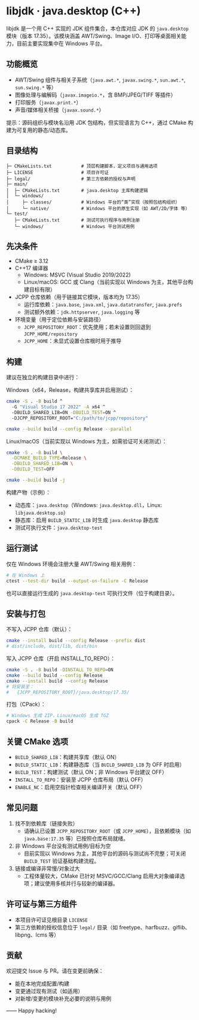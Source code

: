 # libjdk · java.desktop (C++)

libjdk 是一个用 C++ 实现的 JDK 组件集合，本仓库对应 JDK 的 `java.desktop` 模块（版本 17.35）。该模块涵盖 AWT/Swing、Image I/O、打印等桌面相关能力，目前主要实现集中在 Windows 平台。

## 功能概览
- AWT/Swing 组件与相关子系统（`java.awt.*`, `javax.swing.*`, `sun.awt.*`, `sun.swing.*` 等）
- 图像处理与编解码（`javax.imageio.*`，含 BMP/JPEG/TIFF 等插件）
- 打印服务（`javax.print.*`）
- 声音/媒体相关桥接（`javax.sound.*`）

提示：源码组织与模块名沿用 JDK 包结构，但实现语言为 C++，通过 CMake 构建为可复用的静态/动态库。

## 目录结构
```
├─ CMakeLists.txt           # 顶层构建脚本，定义项目与通用选项
├─ LICENSE                  # 项目许可证
├─ legal/                   # 第三方依赖的授权与声明
├─ main/
│  ├─ CMakeLists.txt        # java.desktop 主库构建逻辑
│  └─ windows/
│     ├─ classes/           # Windows 平台的“类”实现（按照包结构组织）
│     └─ native/            # Windows 平台的原生实现（如 AWT/2D/字体 等）
└─ test/
   ├─ CMakeLists.txt        # 测试可执行程序与用例注册
   └─ windows/              # Windows 平台测试用例
```

## 先决条件
- CMake ≥ 3.12
- C++17 编译器
  - Windows: MSVC (Visual Studio 2019/2022)
  - Linux/macOS: GCC 或 Clang（当前实现以 Windows 为主，其他平台构建目标有限）
- JCPP 仓库依赖（用于链接其它模块，版本均为 17.35）
  - 运行库依赖：`java.base`, `java.xml`, `java.datatransfer`, `java.prefs`
  - 测试额外依赖：`jdk.httpserver`, `java.logging` 等
- 环境变量（用于定位依赖与安装路径）
  - `JCPP_REPOSITORY_ROOT`：优先使用；若未设置则回退到 `JCPP_HOME/repository`
  - `JCPP_HOME`：未显式设置仓库根时用于推导

## 构建
建议在独立的构建目录中进行：

Windows（x64，Release，构建共享库并启用测试）：
```bash
cmake -S . -B build ^
  -G "Visual Studio 17 2022" -A x64 ^
  -DBUILD_SHARED_LIB=ON -DBUILD_TEST=ON ^
  -DJCPP_REPOSITORY_ROOT="C:/path/to/jcpp/repository"

cmake --build build --config Release --parallel
```

Linux/macOS（当前实现以 Windows 为主，如需验证可关闭测试）：
```bash
cmake -S . -B build \
  -DCMAKE_BUILD_TYPE=Release \
  -DBUILD_SHARED_LIB=ON \
  -DBUILD_TEST=OFF

cmake --build build -j
```

构建产物（示例）：
- 动态库：`java.desktop`（Windows: `java.desktop.dll`，Linux: `libjava.desktop.so`）
- 静态库：启用 `BUILD_STATIC_LIB` 时生成 `java.desktop` 静态库
- 测试可执行文件：`java.desktop-test`

## 运行测试
仅在 Windows 环境会注册大量 AWT/Swing 相关用例：
```bash
# 在 Windows 上
ctest --test-dir build --output-on-failure -C Release
```

也可以直接运行生成的 `java.desktop-test` 可执行文件（位于构建目录）。

## 安装与打包
不写入 JCPP 仓库（默认）：
```bash
cmake --install build --config Release --prefix dist
# dist/include, dist/lib, dist/bin
```

写入 JCPP 仓库（开启 INSTALL_TO_REPO）：
```bash
cmake -S . -B build -DINSTALL_TO_REPO=ON
cmake --build build --config Release
cmake --install build --config Release
# 将安装至：
#   {JCPP_REPOSITORY_ROOT}/java.desktop/17.35/
```

打包（CPack）：
```bash
# Windows 生成 ZIP，Linux/macOS 生成 TGZ
cpack -C Release -B build
```

## 关键 CMake 选项
- `BUILD_SHARED_LIB`：构建共享库（默认 ON）
- `BUILD_STATIC_LIB`：构建静态库（当 `BUILD_SHARED_LIB` 为 OFF 时启用）
- `BUILD_TEST`：构建测试（默认 ON；非 Windows 平台建议 OFF）
- `INSTALL_TO_REPO`：安装至 JCPP 仓库布局（默认 OFF）
- `ENABLE_NC`：启用空指针检查相关编译开关（默认 OFF）

## 常见问题
1. 找不到依赖库（链接失败）
   - 请确认已设置 `JCPP_REPOSITORY_ROOT`（或 `JCPP_HOME`），且依赖模块（如 `java.base:17.35` 等）已按照仓库布局就绪。
2. 非 Windows 平台没有测试用例/目标为空
   - 目前实现以 Windows 为主，其他平台的源码与测试尚不完整；可关闭 `BUILD_TEST` 验证基础构建流程。
3. 链接或编译非常慢/对象过大
   - 工程体量较大，CMake 已针对 MSVC/GCC/Clang 启用大对象编译选项；建议使用多核并行与较新的编译器。

## 许可证与第三方组件
- 本项目许可证见根目录 `LICENSE`
- 第三方依赖的授权信息位于 `legal/` 目录（如 freetype、harfbuzz、giflib、libpng、lcms 等）

## 贡献
欢迎提交 Issue 与 PR。请在变更前确保：
- 能在本地完成配置/构建
- 变更通过现有测试（如适用）
- 对新增/变更的模块补充必要的说明与用例

—— Happy hacking!
